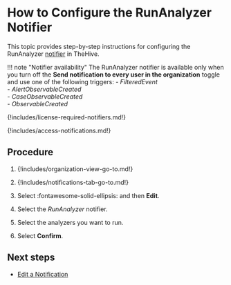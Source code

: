 # How to Configure the RunAnalyzer Notifier

This topic provides step-by-step instructions for configuring the RunAnalyzer [notifier](../about-notifications.md#notifiers) in TheHive.

!!! note "Notifier availability"
    The RunAnalyzer notifier is available only when you turn off the **Send notification to every user in the organization** toggle and use one of the following triggers:
    - *FilteredEvent*  
    - *AlertObservableCreated*  
    - *CaseObservableCreated*  
    - *ObservableCreated*  

{!includes/license-required-notifiers.md!}

{!includes/access-notifications.md!}

<h2>Procedure</h2>

1. {!includes/organization-view-go-to.md!}

2. {!includes/notifications-tab-go-to.md!}

3. Select :fontawesome-solid-ellipsis: and then **Edit**.

4. Select the *RunAnalyzer* notifier.

5. Select the analyzers you want to run.

6. Select **Confirm**.

<h2>Next steps</h2>

* [Edit a Notification](../edit-a-notification.md)
